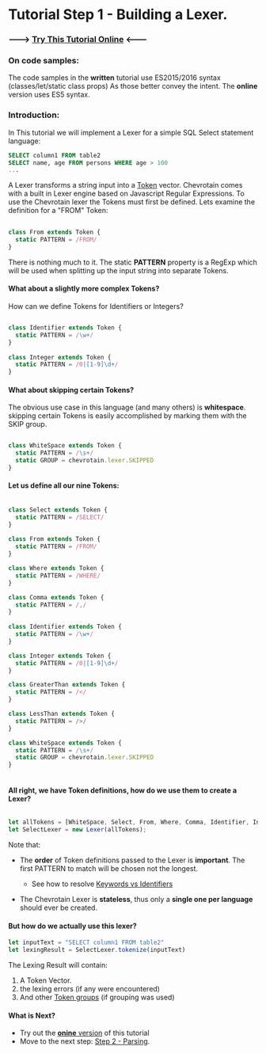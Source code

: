 # Tutorial Step 1 - Building a Lexer.

### ---> [Try This Tutorial Online](http://sap.github.io/chevrotain/playground/?example=tutorial%20lexer) <---


### On code samples:
The code samples in the **written** tutorial use ES2015/2016 syntax (classes/let/static class props)
As those better convey the intent. The **online** version uses ES5 syntax.


### Introduction:
In This tutorial we will implement a Lexer for a simple SQL Select statement language:
 ```SQL
 SELECT column1 FROM table2
 SELECT name, age FROM persons WHERE age > 100
 ...
```

A Lexer transforms a string input into a [Token](http://sap.github.io/chevrotain/documentation/0_27_2/interfaces/_chevrotain_d_.isimpletokenoritoken.html) vector.
Chevrotain comes with a built in Lexer engine based on Javascript Regular Expressions.
To use the Chevrotain lexer the Tokens must first be defined.
Lets examine the definition for a "FROM" Token:

```Typescript
 
class From extends Token {
  static PATTERN = /FROM/  
}
```
 
There is nothing much to it. The static **PATTERN** property is a RegExp which will be used when splitting up the input string
into separate Tokens.
 
 
#### What about a slightly more complex Tokens? 

How can we define Tokens for Identifiers or Integers?
 
```Typescript

class Identifier extends Token {
  static PATTERN = /\w+/  
}
 
class Integer extends Token {
  static PATTERN = /0|[1-9]\d+/  
}
```


#### What about skipping certain Tokens? 
The obvious use case in this language (and many others) is **whitespace**. skipping certain Tokens is easily
accomplished by marking them with the SKIP group.

```Typescript

class WhiteSpace extends Token {
  static PATTERN = /\s+/
  static GROUP = chevrotain.lexer.SKIPPED
}
```


#### Let us define all our nine Tokens:

```Typescript
 
class Select extends Token {
  static PATTERN = /SELECT/  
}
      
class From extends Token {
  static PATTERN = /FROM/  
}

class Where extends Token {
  static PATTERN = /WHERE/  
}

class Comma extends Token {
  static PATTERN = /,/  
}
  
class Identifier extends Token {
  static PATTERN = /\w+/  
}

class Integer extends Token {
  static PATTERN = /0|[1-9]\d+/  
}

class GreaterThan extends Token {
  static PATTERN = /</  
}

class LessThan extends Token {
  static PATTERN = />/  
}

class WhiteSpace extends Token {
  static PATTERN = /\s+/
  static GROUP = chevrotain.lexer.SKIPPED
}
 
```


#### All right, we have Token definitions, how do we use them to create a Lexer?

```Typescript

let allTokens = [WhiteSpace, Select, From, Where, Comma, Identifier, Integer, GreaterThan, LessThan]
let SelectLexer = new Lexer(allTokens);

```

Note that:
* The **order** of Token definitions passed to the Lexer is **important**.
  The first PATTERN to match will be chosen not the longest.
  * See how to resolve [Keywords vs Identifiers](https://github.com/SAP/chevrotain/blob/master/examples/lexer/keywords_vs_identifiers/keywords_vs_identifiers.js)

* The Chevrotain Lexer is **stateless**, thus only a **single one per language** should ever be created.
                          

#### But how do we actually use this lexer?

```Typescript
let inputText = "SELECT column1 FROM table2"
let lexingResult = SelectLexer.tokenize(inputText)
```

The Lexing Result will contain: 
1. A Token Vector.
2. the lexing errors (if any were encountered)
3. And other [Token groups](https://github.com/SAP/chevrotain/blob/master/examples/lexer/token_groups/token_groups.js) (if grouping was used)


#### What is Next?
* Try out the [**onine** version](http://sap.github.io/chevrotain/playground/?example=tutorial%20lexer) of this tutorial
* Move to the next step: [Step 2 -  Parsing](https://github.com/SAP/chevrotain/blob/master/docs/tutorial/step2_parsing.md).
